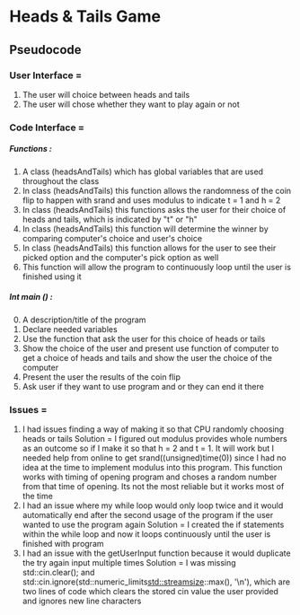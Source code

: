 # Heads & Tails Game

## Pseudocode

### User Interface =

1. The user will choice between heads and tails
2. The user will chose whether they want to play again or not

### Code Interface =

##### Functions :

1. A class (headsAndTails) which has global variables that are used throughout the class
2. In class (headsAndTails) this function allows the randomness of the coin flip to happen with srand and uses modulus to indicate t = 1 and h = 2
3. In class (headsAndTails) this functions asks the user for their choice of heads and tails, which is indicated by "t" or "h"
4. In class (headsAndTails) this function will determine the winner by comparing computer's choice and user's choice
5. In class (headsAndTails) this function allows for the user to see their picked option and the computer's pick option as well
6. This function will allow the program to continuously loop until the user is finished using it

##### Int main () :

0. A description/title of the program
1. Declare needed variables
2. Use the function that ask the user for this choice of heads or tails
3. Show the choice of the user and present use function of computer to get a choice of heads and tails and show the user the choice of the computer
4. Present the user the results of the coin flip
5. Ask user if they want to use program and or they can end it there

### Issues =

1. I had issues finding a way of making it so that CPU randomly choosing heads or tails
   Solution = I figured out modulus provides whole numbers as an outcome so if I make it so that h = 2 and t = 1. It will work but I needed help from online to get srand((unsigned)time(0)) since I had no idea at the time to implement modulus into this program. This function works with timing of opening program and choses a random number from that time of opening. Its not the most reliable but it works most of the time
2. I had an issue where my while loop would only loop twice and it would automatically end after the second usage of the program if the user wanted to use the program again
   Solution = I created the if statements within the while loop and now it loops continuously until the user is finished with program
3. I had an issue with the getUserInput function because it would duplicate the try again input multiple times
   Solution = I was missing std::cin.clear(); and std::cin.ignore(std::numeric_limits<std::streamsize>::max(), '\n'), which are two lines of code which clears the stored cin value the user provided and ignores new line characters
